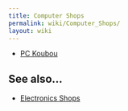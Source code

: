 ```yaml
---
title: Computer Shops
permalink: wiki/Computer_Shops/
layout: wiki
---
```


-   [PC Koubou](/wiki/PC_Koubou "wikilink")

See also...
-----------

-   [Electronics Shops](/wiki/Electronics_Shops "wikilink")

